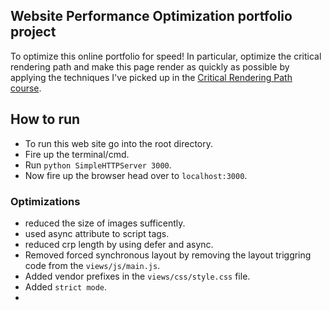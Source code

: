 ## Website Performance Optimization portfolio project

To optimize this online portfolio for speed! In particular, optimize the critical rendering path and make this page render as quickly as possible by applying the techniques I've picked up in the [Critical Rendering Path course](https://www.udacity.com/course/ud884).

## How to run
- To run this web site go into the root directory.
- Fire up the terminal/cmd.
- Run `python SimpleHTTPServer 3000`.
- Now fire up the browser head over to `localhost:3000`.

### Optimizations
- reduced the size of images sufficently.
- used async attribute to script tags.
- reduced crp length by using defer and async.
- Removed forced synchronous layout by removing the layout triggring code from the `views/js/main.js`.
- Added vendor prefixes in the `views/css/style.css` file.
- Added `strict mode`.
-